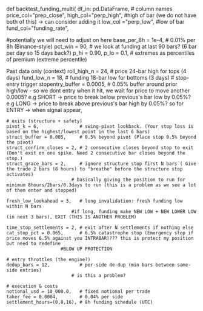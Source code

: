 def backtest_funding_multi(
    df_in: pd.DataFrame,
    # column names
    price_col="prep_close",
    high_col="perp_high",   #high of bar (we do not have both of this) -> can consider adding it
    low_col ="perp_low",    #low of bar 
    fund_col="funding_rate",


#potentially we will need to adjust on here
    base_per_8h = 1e-4,        # 0.01% per 8h (Binance-style)
    pct_win = 90,              # we look at funding at last 90 bars? (6 bar per day so 15 days back?)
    p_hi = 0.90, p_lo = 0.1,  # extremes as percentiles of premium (extreme percentile)
  


  Past data only (context)
    roll_high_n = 24,          # price 24-bar high for tops (4 days)
    fund_low_n  = 18,          # funding 18-bar low for bottoms (3 days)
    # stop-entry trigger
    stopentry_buffer = 0.0005, # 0.05% buffer around prior high/low - so we dont entry when it hit, we wait for price to move another 0.0005?
                                e.g SHORT -> price to break below previous's bar low by 0.05%?
                                e.g LONG -> price to break above previous's bar high by 0.05%?
   so for ENTRY -> when signal appear, 



    # exits (structure + safety)
    pivot_k = 6,               # swing-pivot lookback. (Your stop loss is based on the highest/lowest point in the last 6 bars)
    struct_buffer = 0.005,     # 0.5% beyond pivot (Place stop 0.5% beyond the pivot)
    struct_confirm_closes = 2, # 2 consecutive closes beyond stop to exit (Don't exit on one spike. Need 2 consecutive bar closes beyond the stop.)
    struct_grace_bars = 2,     # ignore structure stop first N bars ( Give the trade 2 bars (8 hours) to "breathe" before the structure stop activates)
                            # basically giving the position to run for minimum 8hours/2bars/0.3days to run (this is a problem as we see a lot of them enter and stopped)

    fresh_low_lookahead = 3,   # long invalidation: fresh funding low within N bars
                            #if long, funding make NEW LOW + NEW LOWER LOW (in next 3 bars), EXIT (THIS IS ANOTHER PROBLEM)

    time_stop_settlements = 2, # exit after N settlements if nothing else
    cat_stop_pct = 0.065,      # 6.5% catastrophe stop (Emergency stop if price moves 6.5% against you INTRABAR)??? this is protect my position but need to redefine
                        #BLOW UP PROTECTION

    # entry throttles (the engine?)
    dedup_bars = 12,           # per-side de-dup (min bars between same-side entries)
                            # is this a problem? 

    # execution & costs
    notional_usd = 10_000.0,   # fixed notional per trade
    taker_fee = 0.0004,        # 0.04% per side
    settlement_hours=(0,8,16), # 8h funding schedule (UTC)




